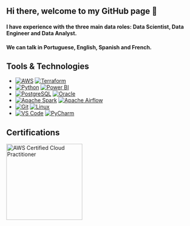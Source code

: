 ## Hi there, welcome to my GitHub page 👋

#### I have experience with the three main data roles: Data Scientist, Data Engineer and Data Analyst.

#### We can talk in Portuguese, English, Spanish and French.

## Tools & Technologies

- [![AWS](https://img.shields.io/badge/AWS-232F3E?logo=amazonaws&logoColor=white)](https://aws.amazon.com/) [![Terraform](https://img.shields.io/badge/Terraform-7C3AED?logo=terraform&logoColor=white)](https://www.terraform.io/)
- [![Python](https://img.shields.io/badge/Python-3776AB?logo=python&logoColor=white)](https://www.python.org/) [![Power BI](https://img.shields.io/badge/Power_BI-FFBF00?logo=power-bi&logoColor=white)](https://powerbi.microsoft.com/)
- [![PostgreSQL](https://img.shields.io/badge/PostgreSQL-4169E1?logo=postgresql&logoColor=white)](https://www.postgresql.org/) [![Oracle](https://img.shields.io/badge/Oracle-F80000?logo=oracle&logoColor=white)](https://www.oracle.com/)
- [![Apache Spark](https://img.shields.io/badge/Apache_Spark-E25A1C?logo=apache-spark&logoColor=white)](https://spark.apache.org/) [![Apache Airflow](https://img.shields.io/badge/Apache_Airflow-017CEE?logo=apache-airflow&logoColor=white)](https://airflow.apache.org/)
- [![Git](https://img.shields.io/badge/Git-F05032?logo=git&logoColor=white)](https://git-scm.com/) [![Linux](https://img.shields.io/badge/Linux-FCC624?logo=linux&logoColor=white)](https://www.linux.org/)
- [![VS Code](https://img.shields.io/badge/VS_Code-007ACC?logo=visual-studio-code&logoColor=white)](https://code.visualstudio.com/) [![PyCharm](https://img.shields.io/badge/PyCharm-000000?logo=pycharm&logoColor=white)](https://www.jetbrains.com/pycharm/)

  
## Certifications

<img src="https://images.credly.com/size/680x680/images/00634f82-b07f-4bbd-a6bb-53de397fc3a6/image.png" alt="AWS Certified Cloud Practitioner" width="200" />


